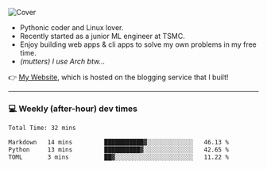![Cover](https://i.imgur.com/BmnIp4h.jpg)

- Pythonic coder and Linux lover.
- Recently started as a junior ML engineer at TSMC.
- Enjoy building web apps & cli apps to solve my own problems in my free time.
- _(mutters) I use Arch btw..._

👉️ [My Website](https://whoosh.blog/@hank), which is hosted on the blogging service that I built!

---

### 💻 Weekly (after-hour) dev times

<!--START_SECTION:waka-->

```txt
Total Time: 32 mins

Markdown   14 mins         ███████████▓░░░░░░░░░░░░░   46.13 %
Python     13 mins         ██████████▓░░░░░░░░░░░░░░   42.65 %
TOML       3 mins          ██▓░░░░░░░░░░░░░░░░░░░░░░   11.22 %
```

<!--END_SECTION:waka-->
